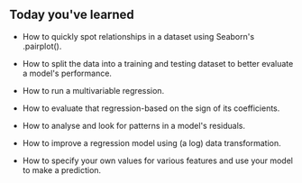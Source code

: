 ## Today you've learned

* How to quickly spot relationships in a dataset using Seaborn's .pairplot().

* How to split the data into a training and testing dataset to better evaluate a model's performance.

* How to run a multivariable regression.

* How to evaluate that regression-based on the sign of its coefficients.

* How to analyse and look for patterns in a model's residuals.

* How to improve a regression model using (a log) data transformation.

* How to specify your own values for various features and use your model to make a prediction.